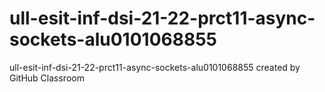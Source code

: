 # ull-esit-inf-dsi-21-22-prct11-async-sockets-alu0101068855
ull-esit-inf-dsi-21-22-prct11-async-sockets-alu0101068855 created by GitHub Classroom
